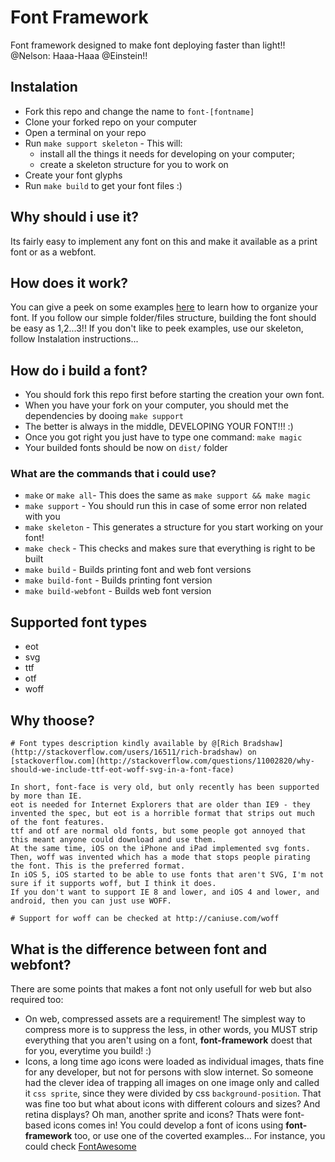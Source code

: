 Font Framework
==============

Font framework designed to make font deploying faster than light!! @Nelson: Haaa-Haaa @Einstein!!


## Instalation

* Fork this repo and change the name to `font-[fontname]`
* Clone your forked repo on your computer
* Open a terminal on your repo
* Run `make support skeleton` - This will:
	* install all the things it needs for developing on your computer;
	* create a skeleton structure for you to work on
* Create your font glyphs
* Run `make build` to get your font files :)


## Why should i use it?

Its fairly easy to implement any font on this and make it available as a print font or as a webfont.


## How does it work?

You can give a peek on some examples [here](#changeme) to learn how to organize your font. If you follow our simple folder/files structure, building the font should be easy as 1,2...3!! If you don't like to peek examples, use our skeleton, follow Instalation instructions...


## How do i build a font?

* You should fork this repo first before starting the creation your own font.
* When you have your fork on your computer, you should met the dependencies by dooing `make support`
* The better is always in the middle, DEVELOPING YOUR FONT!!! :)
* Once you got right you just have to type one command: `make magic`
* Your builded fonts should be now on `dist/` folder


### What are the commands that i could use?

* `make` or `make all`- This does the same as `make support && make magic`
* `make support` - You should run this in case of some error non related with you
* `make skeleton` - This generates a structure for you start working on your font!
* `make check` - This checks and makes sure that everything is right to be built
* `make build` - Builds printing font and web font versions
* `make build-font` - Builds printing font version
* `make build-webfont` - Builds web font version


## Supported font types

* eot
* svg
* ttf
* otf
* woff


## Why thoose?

```
# Font types description kindly available by @[Rich Bradshaw](http://stackoverflow.com/users/16511/rich-bradshaw) on [stackoverflow.com](http://stackoverflow.com/questions/11002820/why-should-we-include-ttf-eot-woff-svg-in-a-font-face)

In short, font-face is very old, but only recently has been supported by more than IE.
eot is needed for Internet Explorers that are older than IE9 - they invented the spec, but eot is a horrible format that strips out much of the font features.
ttf and otf are normal old fonts, but some people got annoyed that this meant anyone could download and use them.
At the same time, iOS on the iPhone and iPad implemented svg fonts.
Then, woff was invented which has a mode that stops people pirating the font. This is the preferred format.
In iOS 5, iOS started to be able to use fonts that aren't SVG, I'm not sure if it supports woff, but I think it does.
If you don't want to support IE 8 and lower, and iOS 4 and lower, and android, then you can just use WOFF.

# Support for woff can be checked at http://caniuse.com/woff
```


## What is the difference between font and webfont?

There are some points that makes a font not only usefull for web but also required too:

* On web, compressed assets are a requirement! The simplest way to compress more is to suppress the less, in other words, you MUST strip everything that you aren't using on a font, **font-framework** doest that for you, everytime you build! :)
* Icons, a long time ago icons were loaded as individual images, thats fine for any developer, but not for persons with slow internet. So someone had the clever idea of trapping all images on one image only and called it `css sprite`, since they were divided by css `background-position`. That was fine too but what about icons with different colours and sizes? And retina displays? Oh man, another sprite and icons? Thats were font-based icons comes in! You could develop a font of icons using **font-framework** too, or use one of the coverted examples... For instance, you could check [FontAwesome](#changeme)

